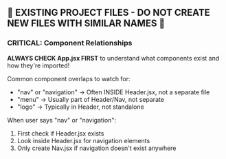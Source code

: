 ## 🚨 EXISTING PROJECT FILES - DO NOT CREATE NEW FILES WITH SIMILAR NAMES 🚨

### CRITICAL: Component Relationships
**ALWAYS CHECK App.jsx FIRST** to understand what components exist and how they're imported!

Common component overlaps to watch for:
- "nav" or "navigation" → Often INSIDE Header.jsx, not a separate file
- "menu" → Usually part of Header/Nav, not separate
- "logo" → Typically in Header, not standalone

When user says "nav" or "navigation":
1. First check if Header.jsx exists
2. Look inside Header.jsx for navigation elements
3. Only create Nav.jsx if navigation doesn't exist anywhere